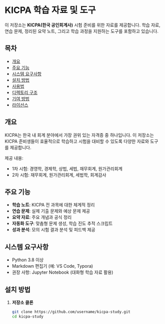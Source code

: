 # KICPA 학습 자료 및 도구

이 저장소는 **KICPA(한국 공인회계사)** 시험 준비를 위한 자료를 제공합니다. 학습 자료, 연습 문제, 정리된 요약 노트, 그리고 학습 과정을 지원하는 도구를 포함하고 있습니다.

## 목차
- [개요](#개요)
- [주요 기능](#주요-기능)
- [시스템 요구사항](#시스템-요구사항)
- [설치 방법](#설치-방법)
- [사용법](#사용법)
- [디렉토리 구조](#디렉토리-구조)
- [기여 방법](#기여-방법)
- [라이선스](#라이선스)

## 개요

KICPA는 한국 내 회계 분야에서 가장 권위 있는 자격증 중 하나입니다. 이 저장소는 KICPA 준비생들이 효율적으로 학습하고 시험을 대비할 수 있도록 다양한 자료와 도구를 제공합니다.

제공 내용:
- 1차 시험: 경영학, 경제학, 상법, 세법, 재무회계, 원가관리회계
- 2차 시험: 재무회계, 원가관리회계, 세법학, 회계감사

## 주요 기능
- **학습 노트**: KICPA 전 과목에 대한 체계적 정리
- **연습 문제**: 실제 기출 문제와 예상 문제 제공
- **요약 자료**: 주요 개념과 공식 정리
- **자동화 도구**: 맞춤형 문제 생성, 학습 진도 추적 스크립트
- **성과 분석**: 모의 시험 결과 분석 및 피드백 제공

## 시스템 요구사항
- Python 3.8 이상
- Markdown 편집기 (예: VS Code, Typora)
- 권장 사항: Jupyter Notebook (대화형 학습 자료 활용)

## 설치 방법

1. **저장소 클론**
   ```bash
   git clone https://github.com/username/kicpa-study.git
   cd kicpa-study
